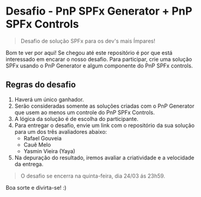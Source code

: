 # Desafio - PnP SPFx Generator + PnP SPFx Controls
> Desafio de solução SPFx para os dev's mais Ímpares!

Bom te ver por aqui! Se chegou até este repositório é por que está interessado em encarar o nosso desafio. Para participar, crie uma solução SPFx usando o PnP Generator e algum componente do PnP SPFx controls.

## Regras do desafio

1. Haverá um único ganhador.
2. Serão consideradas somente as soluções criadas com o PnP Generator que usem ao menos um controle do PnP SPFx Controls.
3. A lógica da solução é de escolha do participante.
4. Para entregar o desafio, envie um link com o repositório da sua solução para um dos três avaliadores abaixo:
    - Rafael Gouveia
    - Cauê Melo
    - Yasmin Vieira (Yaya)
5. Na depuração do resultado, iremos avaliar a criatividade e a velocidade da entrega.

> O desafio se encerra na quinta-feira, dia 24/03 ás 23h59.

Boa sorte e divirta-se! :)
